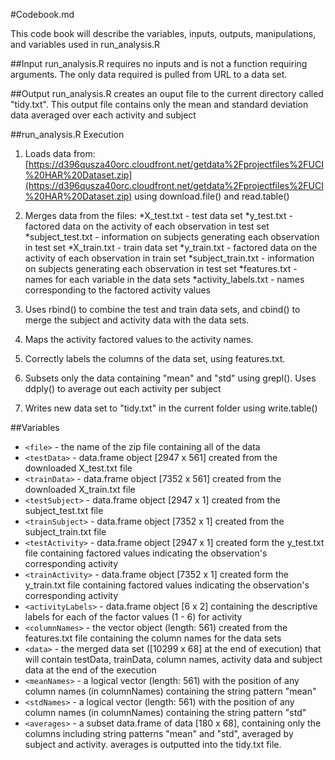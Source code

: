 #Codebook.md

This code book will describe the variables, inputs, outputs, manipulations, and variables used in run_analysis.R


##Input
run_analysis.R requires no inputs and is not a function requiring arguments. The only data required is pulled from URL to a data set.

##Output
run_analysis.R creates an ouput file to the current directory called "tidy.txt". This output file contains only the mean and standard deviation data averaged over each activity and subject

##run_analysis.R Execution

1. Loads data from:
[https://d396qusza40orc.cloudfront.net/getdata%2Fprojectfiles%2FUCI%20HAR%20Dataset.zip](https://d396qusza40orc.cloudfront.net/getdata%2Fprojectfiles%2FUCI%20HAR%20Dataset.zip) using download.file() and read.table()

2. Merges data from the files:
	*X_test.txt - test data set
	*y_test.txt - factored data on the activity of each observation in test set
	*subject_test.txt - information on subjects generating each observation in test set
	*X_train.txt - train data set
	*y_train.txt - factored data on the activity of each observation in train set
	*subject_train.txt - information on subjects generating each observation in test set
	*features.txt - names for each variable in the data sets
	*activity_labels.txt - names corresponding to the factored activity values

3. Uses rbind() to combine the test and train data sets, and cbind() to merge the subject and activity data with the data sets. 

4. Maps the activity factored values to the activity names.

5. Correctly labels the columns of the data set, using features.txt. 

6. Subsets only the data containing "mean" and "std" using grepl(). Uses ddply() to average out each activity per subject

7. Writes new data set to "tidy.txt" in the current folder using write.table()

##Variables

* `<file>` - the name of the zip file containing all of the data
* `<testData>` - data.frame object [2947 x 561] created from the downloaded X_test.txt file
* `<trainData>` - data.frame object [7352 x 561] created from the downloaded X_train.txt file 
* `<testSubject>` - data.frame object [2947 x 1] created from the subject_test.txt file
* `<trainSubject>` - data.frame object [7352 x 1] created from the subject_train.txt file
* `<testActivity>` - data.frame object [2947 x 1] created form the y_test.txt file containing factored values indicating the observation's corresponding activity
* `<trainActivity>` - data.frame object [7352 x 1] created form the y_train.txt file containing factored values indicating the observation's corresponding activity
* `<activityLabels>` - data.frame object [6 x 2] containing the descriptive labels for each of the factor values (1 - 6) for activity
* `<columnNames>` - the vector object (length: 561) created from the features.txt file containing the column names for the data sets
* `<data>` - the merged data set ([10299 x 68] at the end of execution) that will contain testData, trainData, column names, activity data and subject data at the end of the execution
* `<meanNames>` - a logical vector (length: 561) with the position of any column names (in columnNames) containing the string pattern "mean"
* `<stdNames>` - a logical vector (length: 561) with the position of any column names (in columnNames) containing the string pattern "std"
* `<averages>` - a subset data.frame of data [180 x 68], containing only the columns including string patterns "mean" and "std", averaged by subject and activity. averages is outputted into the tidy.txt file.

